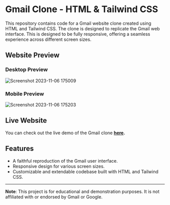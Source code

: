 # Gmail Clone - HTML & Tailwind CSS

This repository contains code for a Gmail website clone created using HTML and Tailwind CSS. The clone is designed to replicate the Gmail web interface. This is designed to be fully responsive, offering a seamless experience across different screen sizes.

## Website Preview
### Desktop Preview
![Screenshot 2023-11-06 175009]()
### Mobile Preview
![Screenshot 2023-11-06 175203](https://github.com/)

## Live Website
You can check out the live demo of the Gmail clone **[here]().**

## Features

- A faithful reproduction of the Gmail user interface.
- Responsive design for various screen sizes.
- Customizable and extendable codebase built with HTML and Tailwind CSS.

---

**Note**: This project is for educational and demonstration purposes. It is not affiliated with or endorsed by Gmail or Google. 

